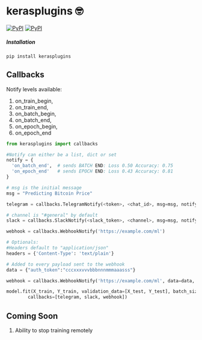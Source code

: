 # kerasplugins 🤓
[![PyPI](https://img.shields.io/pypi/v/kerasplugins.svg)]()
[![PyPI](https://img.shields.io/pypi/l/kerasplugins.svg)]()

##### Installation
```
pip install kerasplugins
```

## Callbacks

Notify levels available:
1) on_train_begin,
2) on_train_end,
3) on_batch_begin,
4) on_batch_end,
5) on_epoch_begin,
6) on_epoch_end


```python
from kerasplugins import callbacks

#Notify can either be a list, dict or set
notify = { 
  'on_batch_end',  # sends BATCH END: Loss 0.50 Accuracy: 0.75
  'on_epoch_end'   # sends EPOCH END: Loss 0.43 Accuracy: 0.81
}

# msg is the initial message
msg = "Predicting Bitcoin Price"

telegram = callbacks.TelegramNotify(<token>, <chat_id>, msg=msg, notify=notify)

# channel is "#general" by default
slack = callbacks.SlackNotify(<slack_token>, <channel>, msg=msg, notify=notify)

webhook = callbacks.WebhookNotify('https://example.com/ml')

# Optionals:
#Headers default to "application/json"
headers = {'Content-Type': 'text/plain'}

# Added to every payload sent to the webhook
data = {"auth_token":"cccxxxvvvbbbnnnmmmaaasss"}

webhook = callbacks.WebhookNotify('https://example.com/ml', data=data, headers=headers)

model.fit(X_train, Y_train, validation_data=[X_test, Y_test], batch_size=256, epochs=10,
        callbacks=[telegram, slack, webhook])
```

## Coming Soon
1) Ability to stop training remotely
